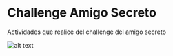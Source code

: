 # Challenge Amigo Secreto

Actividades que realice del challenge del amigo secreto 

![alt text](image.png)